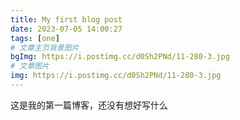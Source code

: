 ```yaml
---
title: My first blog post
date: 2023-07-05 14:00:27
tags: [one]
# 文章主页背景图片
bgImg: https://i.postimg.cc/d0Sh2PNd/11-280-3.jpg
# 文章图片
img: https://i.postimg.cc/d0Sh2PNd/11-280-3.jpg
---
```

这是我的第一篇博客，还没有想好写什么